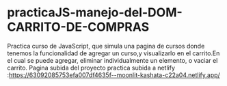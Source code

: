 # practicaJS-manejo-del-DOM-CARRITO-DE-COMPRAS
Practica curso de JavaScript, que simula una pagina de cursos donde tenemos la funcionalidad de agregar un curso,y visualizarlo en el carrito.En el cual se puede agregar, eliminar  individualmente un elemento, o vaciar el carrito. 
Pagina subida del proyecto practica subida  a netlify :https://63092085753efa007df4635f--moonlit-kashata-c22a04.netlify.app/

